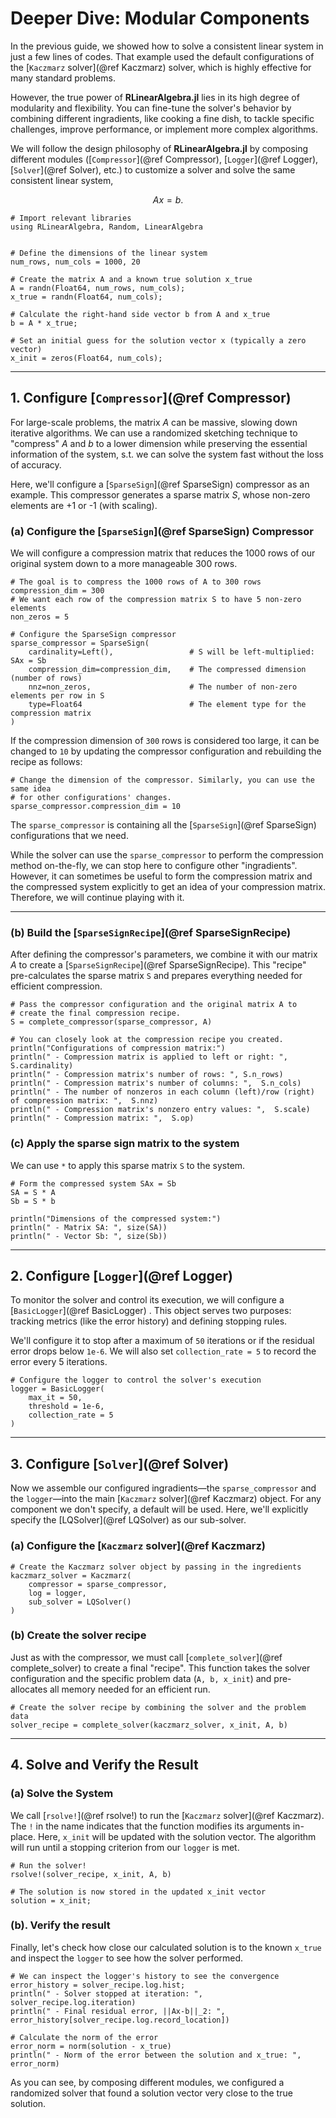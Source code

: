 # Deeper Dive: Modular Components

In the previous guide, we showed how to solve a consistent linear system in just a few 
lines of codes. That example used the default configurations of the 
[`Kaczmarz` solver](@ref Kaczmarz) solver, which is highly effective for many standard 
problems.

However, the true power of **RLinearAlgebra.jl** lies in its high degree of modularity 
and flexibility. You can fine-tune the solver's behavior by combining different 
ingradients, like cooking a fine dish, to tackle specific challenges, improve 
performance, or implement more complex algorithms.



We will follow the design philosophy of **RLinearAlgebra.jl** by composing different 
modules ([`Compressor`](@ref Compressor), [`Logger`](@ref Logger), [`Solver`](@ref Solver), 
etc.) to customize a solver and solve the same consistent linear system, 

$$Ax = b.$$


```@setup ConsistentExample
# Import relevant libraries
using RLinearAlgebra, Random, LinearAlgebra


# Define the dimensions of the linear system
num_rows, num_cols = 1000, 20

# Create the matrix A and a known true solution x_true
A = randn(Float64, num_rows, num_cols);
x_true = randn(Float64, num_cols);

# Calculate the right-hand side vector b from A and x_true
b = A * x_true;

# Set an initial guess for the solution vector x (typically a zero vector)
x_init = zeros(Float64, num_cols);
```


---
## 1. Configure [`Compressor`](@ref Compressor)

For large-scale problems, the matrix $A$ can be massive, slowing down iterative algorithms. 
We can use a randomized sketching technique to "compress" $A$ and $b$ to a lower dimension 
while preserving the essential information of the system, s.t. we can solve the system 
fast without the loss of accuracy.

Here, we'll configure a [`SparseSign`](@ref SparseSign) compressor as an example. 
This compressor generates a sparse matrix $S$, whose non-zero elements are +1 or -1 
(with scaling). 

### (a) Configure the [`SparseSign`](@ref SparseSign) Compressor

We will configure a compression matrix that reduces the 1000 rows of our original 
system down to a more manageable 300 rows.

```@example ConsistentExample
# The goal is to compress the 1000 rows of A to 300 rows
compression_dim = 300
# We want each row of the compression matrix S to have 5 non-zero elements
non_zeros = 5

# Configure the SparseSign compressor
sparse_compressor = SparseSign(
    cardinality=Left(),                 # S will be left-multiplied: SAx = Sb
    compression_dim=compression_dim,    # The compressed dimension (number of rows)
    nnz=non_zeros,                      # The number of non-zero elements per row in S
    type=Float64                        # The element type for the compression matrix
)
```

If the compression dimension of `300` rows is considered too large, it can be changed to `10` by updating the compressor configuration and rebuilding the recipe as follows:

```@example ConsistentExample
# Change the dimension of the compressor. Similarly, you can use the same idea 
# for other configurations' changes.
sparse_compressor.compression_dim = 10
```

The `sparse_compressor` is containing all the [`SparseSign`](@ref SparseSign) 
configurations that we need. 

While the solver can use the `sparse_compressor` to perform the compression method 
on-the-fly, we can stop here to configure other "ingradients". However, 
it can sometimes be useful to form the compression matrix and the compressed 
system explicitly to get an idea of your compression matrix. Therefore, we will 
continue playing with it.

---
### (b) Build the [`SparseSignRecipe`](@ref SparseSignRecipe)

After defining the compressor's parameters, we combine it with our matrix $A$ to 
create a [`SparseSignRecipe`](@ref SparseSignRecipe). This "recipe" 
pre-calculates the sparse matrix `S` and prepares everything needed for 
efficient compression.

```@example ConsistentExample
# Pass the compressor configuration and the original matrix A to
# create the final compression recipe.
S = complete_compressor(sparse_compressor, A)

# You can closely look at the compression recipe you created.
println("Configurations of compression matrix:")
println(" - Compression matrix is applied to left or right: ", S.cardinality)
println(" - Compression matrix's number of rows: ", S.n_rows)
println(" - Compression matrix's number of columns: ",  S.n_cols)
println(" - The number of nonzeros in each column (left)/row (right) of compression matrix: ",  S.nnz)
println(" - Compression matrix's nonzero entry values: ",  S.scale)
println(" - Compression matrix: ",  S.op)
```

### (c) Apply the sparse sign matrix to the system

We can use `*` to apply this sparse matrix `S` to the system.

```@example ConsistentExample
# Form the compressed system SAx = Sb
SA = S * A
Sb = S * b

println("Dimensions of the compressed system:")
println(" - Matrix SA: ", size(SA))
println(" - Vector Sb: ", size(Sb))
```

---
## 2. Configure [`Logger`](@ref Logger)

To monitor the solver and control its execution, we will configure a 
[`BasicLogger`](@ref BasicLogger) . 
This object serves two purposes: tracking metrics (like the error history) and 
defining stopping rules.

We'll configure it to stop after a maximum of `50` iterations or if the residual 
error drops below `1e-6`. We will also set `collection_rate = 5` to record the 
error every $5$ iterations.

```@example ConsistentExample
# Configure the logger to control the solver's execution
logger = BasicLogger(
    max_it = 50,
    threshold = 1e-6,
    collection_rate = 5
)
```

---
## 3. Configure [`Solver`](@ref Solver)

Now we assemble our configured ingradients—the `sparse_compressor` and the `logger`—into 
the main [`Kaczmarz` solver](@ref Kaczmarz) object. For any component we don't specify, 
a default will be used. Here, we'll explicitly specify the [LQSolver](@ref LQSolver) 
as our sub-solver.

### (a) Configure the [`Kaczmarz` solver](@ref Kaczmarz)
```@example ConsistentExample
# Create the Kaczmarz solver object by passing in the ingredients
kaczmarz_solver = Kaczmarz(
    compressor = sparse_compressor,
    log = logger,
    sub_solver = LQSolver()
)
```

### (b) Create the solver recipe

Just as with the compressor, we must call [`complete_solver`](@ref complete_solver) to 
create a final "recipe". This function takes the solver configuration and 
the specific problem data (`A, b, x_init`) and pre-allocates all memory needed 
for an efficient run.

```@example ConsistentExample
# Create the solver recipe by combining the solver and the problem data
solver_recipe = complete_solver(kaczmarz_solver, x_init, A, b)
```



---
## 4. Solve and Verify the Result

### (a) Solve the System

We call [`rsolve!`](@ref rsolve!) to run the [`Kaczmarz` solver](@ref Kaczmarz). 
The `!` in the name indicates that the function modifies its arguments in-place. 
Here, `x_init` will be updated with the solution vector. 
The algorithm will run until a stopping criterion from our 
`logger` is met.

```@example ConsistentExample
# Run the solver!
rsolve!(solver_recipe, x_init, A, b)

# The solution is now stored in the updated x_init vector
solution = x_init;
```

### (b). Verify the result

Finally, let's check how close our calculated solution is to the known 
`x_true` and inspect the `logger` to see how the solver performed.

```@example ConsistentExample
# We can inspect the logger's history to see the convergence
error_history = solver_recipe.log.hist;
println(" - Solver stopped at iteration: ", solver_recipe.log.iteration)
println(" - Final residual error, ||Ax-b||_2: ", error_history[solver_recipe.log.record_location])

# Calculate the norm of the error
error_norm = norm(solution - x_true)
println(" - Norm of the error between the solution and x_true: ", error_norm)
```

As you can see, by composing different modules, we configured a randomized 
solver that found a solution vector very close to the true solution.